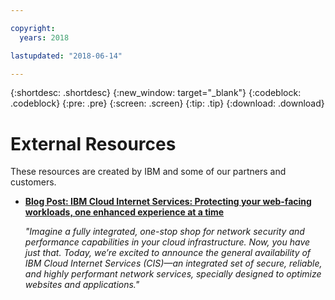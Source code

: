 ```yaml
---

copyright:
  years: 2018

lastupdated: "2018-06-14"

---
```


{:shortdesc: .shortdesc}
{:new_window: target="_blank"}
{:codeblock: .codeblock}
{:pre: .pre}
{:screen: .screen}
{:tip: .tip}
{:download: .download}

# External Resources

These resources are created by IBM and some of our partners and customers.

* [**Blog Post: IBM Cloud Internet Services: Protecting your web-facing workloads, one enhanced experience at a time**](https://www.ibm.com/blogs/bluemix/2018/05/ibm-cloud-internet-services-ga/)
      
   *"Imagine a fully integrated, one-stop shop for network security and performance capabilities in your cloud infrastructure. Now, you have just that. Today, we’re excited to announce the general availability of IBM Cloud Internet Services (CIS)—an integrated set of secure, reliable, and highly performant network services, specially designed to optimize websites and applications."*



